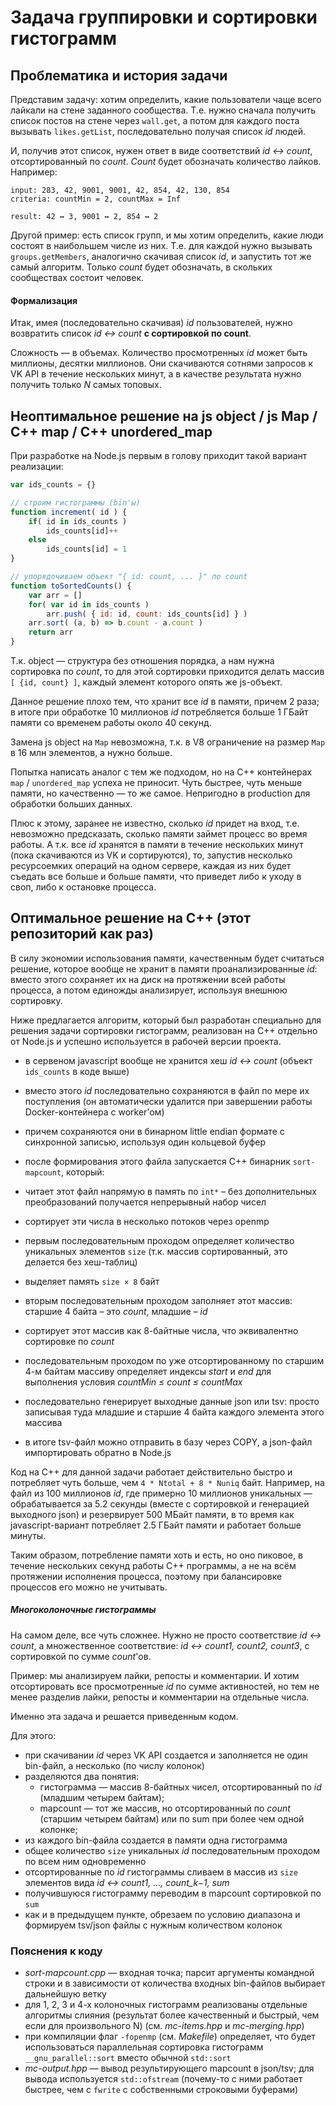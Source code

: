 # Задача группировки и сортировки гистограмм

## Проблематика и история задачи

Представим задачу: хотим определить, какие пользователи чаще всего лайкали на стене заданного сообщества. Т.е. нужно сначала получить список постов на стене через `wall.get`, а потом для каждого поста вызывать `likes.getList`, последовательно получая список _id_ людей.

И, получив этот список, нужен ответ в виде соответствий _id ↔ count_, отсортированный по _count_. _Count_ будет обозначать количество лайков. Например:

```
input: 283, 42, 9001, 9001, 42, 854, 42, 130, 854
criteria: countMin = 2, countMax = Inf

result: 42 ↔ 3, 9001 ↔ 2, 854 ↔ 2
```

Другой пример: есть список групп, и мы хотим определить, какие люди состоят в наибольшем числе из них. Т.е. для каждой нужно вызывать `groups.getMembers`, аналогично скачивая список _id_, и запустить тот же самый алгоритм. Только _count_ будет обозначать, в скольких сообществах состоит человек.

#### Формализация

Итак, имея (последовательно скачивая) _id_ пользователей, нужно возвратить список _id ↔ count_ **с сортировкой по count**. 

Сложность — в объемах. Количество просмотренных _id_ может быть миллионы, десятки миллионов. Они скачиваются сотнями запросов к VK API в течение нескольких минут, а в качестве результата нужно получить только _N_ самых топовых.

## Неоптимальное решение на js object / js Map / C++ map / C++ unordered_map

При разработке на Node.js первым в голову приходит такой вариант реализации:

```js
var ids_counts = {}

// строим гистограммы (bin'ы)
function increment( id ) {
    if( id in ids_counts )
        ids_counts[id]++
    else 
        ids_counts[id] = 1
}

// упорядочиваем объект "{ id: count, ... }" по count
function toSortedCounts() {
    var arr = []
    for( var id in ids_counts )
        arr.push( { id: id, count: ids_counts[id] } )
    arr.sort( (a, b) => b.count - a.count )
    return arr
}
```

Т.к. object — структура без отношения порядка, а нам нужна сортировка по _count_, то для этой сортировки приходится делать массив `[ {id, count} ]`, каждый элемент которого опять же js-объект.

Данное решение плохо тем, что хранит все _id_ в памяти, причем 2 раза; в итоге при обработке 10 миллионов _id_ потребляется больше 1 ГБайт памяти со временем работы около 40 секунд.

Замена js object на `Map` невозможна, т.к. в V8 ограничение на размер `Map` в 16 млн элементов, а нужно больше.

Попытка написать аналог с тем же подходом, но на C++ контейнерах `map` / `unordered_map` успеха не приносит. Чуть быстрее, чуть меньше памяти, но качественно — то же самое. Непригодно в production для обработки больших данных.

Плюс к этому, заранее не известно, сколько _id_ придет на вход, т.е. невозможно предсказать, сколько памяти займет процесс во время работы. А т.к. все _id_ хранятся в памяти в течение нескольких минут (пока скачиваются из VK и сортируются), то, запустив несколько ресурсоемких операций на одном сервере, каждая из них будет съедать все больше и больше памяти, что приведет либо к уходу в своп, либо к остановке процесса.

## Оптимальное решение на C++ (этот репозиторий как раз)

В силу экономии использования памяти, качественным будет считаться решение, которое вообще не хранит в памяти проанализированные _id_: вместо этого сохраняет их на диск на протяжении всей работы процесса, а потом единожды анализирует, используя внешнюю сортировку.

Ниже предлагается алгоритм, который был разработан специально для решения задачи сортировки гистограмм, реализован на C++ отдельно от Node.js и успешно используется в рабочей версии проекта.

- в сервеном javascript вообще не хранится хеш _id ↔ count_ (объект `ids_counts` в коде выше)
- вместо этого _id_ последовательно сохраняются в файл по мере их поступления (он автоматически удалится при завершении работы Docker-контейнера с worker’ом)
- причем сохраняются они в бинарном little endian формате с синхронной записью, используя один кольцевой буфер

- после формирования этого файла запускается C++ бинарник `sort-mapcount`, который:
- читает этот файл напрямую в память по `int*` – без дополнительных преобразований получается непрерывный набор чисел
- сортирует эти числа в несколько потоков через openmp
- первым последовательным проходом определяет количество уникальных элементов `size` (т.к. массив сортированный, это делается без хеш-таблиц)
- выделяет память `size × 8` байт
- вторым последовательным проходом заполняет этот массив: старшие 4
байта – это _count_, младшие – _id_
- сортирует этот массив как 8-байтные числа, что эквивалентно сортировке по _count_
- последовательным проходом по уже отсортированному по старшим 4-м байтам массиву определяет индексы _start_ и _end_ для выполнения условия _countMin ≤ count ≤ countMax_
- последовательно генерирует выходные данные json или tsv: просто записывая туда младшие и старшие 4 байта каждого элемента этого массива
- в итоге tsv-файл можно отправить в базу через COPY, а json-файл импортировать обратно в Node.js

Код на C++ для данной задачи работает действительно быстро и потребляет чуть больше, чем `4 * Ntotal + 8 * Nuniq` байт. Например, на файл из 100 миллионов _id_, где примерно 10 миллионов уникальных — обрабатывается за 5.2 секунды (вместе с сортировкой и генерацией выходного json) и резервирует 500 МБайт памяти, в то время как javascript-вариант потребляет 2.5 ГБайт памяти и работает больше минуты.

Таким образом, потребление памяти хоть и есть, но оно пиковое, в течение нескольких секунд работы C++ программы, а не на всём протяжении исполнения процесса, поэтому при балансировке процессов его можно не учитывать.

##### Многоколоночные гистограммы

На самом деле, все чуть сложнее. Нужно не просто соответствие _id ↔ count_, а множественное соответствие: _id ↔ count1, count2, count3_, с сортировкой по сумме _count_'ов. 

Пример: мы анализируем лайки, репосты и комментарии. И хотим отсортировать все просмотренные _id_ по сумме активностей, но тем не менее разделив лайки, репосты и комментарии на отдельные числа. 

Именно эта задача и решается приведенным кодом.

Для этого:

- при скачивании _id_ через VK API создается и заполняется не один bin-файл, а несколько (по числу колонок)
- разделяются два понятия:
    + гистограмма — массив 8-байтных чисел, отсортированный по _id_ (младшим четырем байтам);
    + mapcount — тот же массив, но отсортированный по _count_ (старшим четырем байтам) или по sum при более чем одной колонке;
- из каждого bin-файла создается в памяти одна гистограмма
- общее количество `size` уникальных _id_ последовательным проходом по всем ним одновременно
- отсортированные по _id_ гистограммы сливаем в массив из `size` элементов вида _id ↔ count1, ..., count\_k−1, sum_
- получившуюся гистограмму переводим в mapcount сортировкой по `sum`
- как и в предыдущем пункте, обрезаем по условию диапазона и формируем tsv/json файлы с нужным количеством колонок

### Пояснения к коду

- _sort-mapcount.cpp_ — входная точка; парсит аргументы командной строки и в зависимости от количества входных bin-файлов выбирает дальнейшую ветку
- для 1, 2, 3 и 4-х колоночных гистограмм реализованы отдельные алгоритмы слияния (результат более качественный и быстрый, чем если для произвольного N) (см. _mc-items.hpp_ и _mc-merging.hpp_)
- при компиляции флаг `-fopenmp` (см. _Makefile_) определяет, что будет использоваться параллельная сортировка гистограмм `__gnu_parallel::sort` вместо обычной `std::sort` 
- _mc-output.hpp_ — вывод результирующего mapcount в json/tsv; для вывода используется `std::ofstream` (почему-то с ними работает быстрее, чем с `fwrite` с собственными строковыми буферами)


